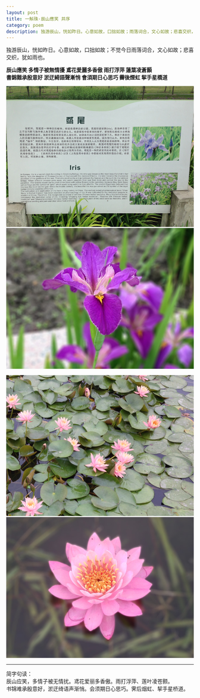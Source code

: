 ```yaml
---
layout: post
title: 一斛珠·辰山應笑 并序
category: poem
description: 独游辰山，恍如昨日。心意如故，口拙如故；雨落词合，文心如故；悲喜交织，犹如雨也。
---
```


独游辰山，恍如昨日。心意如故，口拙如故；不觉今日雨落词合，文心如故；悲喜交织，犹如雨也。  

**辰山應笑 多情子被無情擾 鳶花愛麗多香傲 雨打浮萍 蓮葉凌蒼顥  
書錦難承殷意好 淤迂綺語聲漸悄 會須期日心思巧 霽後煙虹 挈手星橋道**  
  
![鸢尾介绍](/images/20150508/IMG_0186.jpg)
![鸢尾](/images/20150508/IMG_0180.jpg)

![睡莲叶](/images/20150508/IMG_0189.jpg)
![睡莲](/images/20150508/IMG_0193.jpg)

---

简字句读：  
辰山应笑，多情子被无情扰。鸢花爱丽多香傲。雨打浮萍、莲叶凌苍颢。  
书锦难承殷意好，淤迂绮语声渐悄。会须期日心思巧。霁后烟虹、挈手星桥道。  